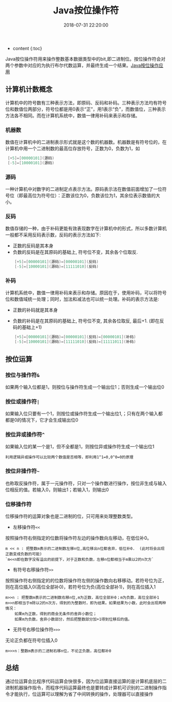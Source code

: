 ﻿---
layout: post
title:  "Java按位操作符"
date:   2018-07-31 22:20:00
categories: Java 
tags: Java
---

* content
{:toc}
   
Java按位操作符用来操作整数基本数据类型中的bit,即二进制位。按位操作符会对两个参数中对应的为执行布尔代数运算，并最终生成一个结果。[Java按位操作应用]()




## 计算机计数概念

计算机中的符号数有三种表示方法，即原码、反码和补码。三种表示方法均有符号位和数值位两部分，符号位都是用0表示“正”，用1表示“负”，而数值位，三种表示方法各不相同。而在计算机系统中，数值一律用补码来表示和存储。

### 机器数

数值在计算机中的二进制表示形式就是这个数的机器数。机器数是有符号位的，在计算机中用一个二进制数的最高位存放符号，正数为0，负数为1，如

```java
 [+5]=[00000101](源码)
 [-5]=[10000101](源码)
```

### 源码
一种计算机中对数字的二进制定点表示方法。原码表示法在数值前面增加了一位符号位（即最高位为符号位）：正数该位为0，负数该位为1，其余位表示数值的大小。

### 反码

数值存储的一种，由于补码更能有效表现数字在计算机中的形式，所以多数计算机一般都不采用反码表示数，反码的表示方法如下:
- 正数的反码是其本身
- 负数的反码是在其原码的基础上, 符号位不变，其余各个位取反.

```java
    [+5]=[00000101](源码)=[00000101](反码)
    [-5]=[10000101](源码)=[11111010](反码)
```

### 补码

计算机系统中，数值一律用补码来表示和存储。原因在于，使用补码，可以将符号位和数值域统一处理；同时，加法和减法也可以统一处理。补码的表示方法是:

- 正数的补码就是其本身

- 负数的补码是在其原码的基础上, 符号位不变, 其余各位取反, 最后+1. (即在反码的基础上+1)

```java
    [+5]=[00000101](源码)=[00000101](反码)=[00000101](补码)
    [-5]=[10000101](源码)=[11111010](反码)=[11111011](补码)
```

## 按位运算

### 按位与操作符`&`

如果两个输入位都是1，则按位与操作符生成一个输出位1；否则生成一个输出位0

### 按位或操作符`|`

如果输入位只要有一个1，则按位或操作符生成一个输出位1,；只有在两个输入都都是0的情况下，它才会生成输出位0

### 按位异或操作符`^`

如果输入位的某一个是1，但不全都是1，则按位异或操作符生成一个输出位1

    利用逻辑异或操作可以比较两个数值是否相等，即利用1^1=0,0^0=0的原理

### 按位非操作符`~`

也称取反操作符，属于一元操作符，只对一个操作数进行操作，按位非生成与输入位相反的值。若输入0，则输出1；若输入1，则输出0

### 位移操作符

位移操作符的运算对象也是二进制的位，只可用来处理整数类型。

- 左移操作符`<<`

按照操作符右侧指定的位数将操作符左边的操作数向左移动，在低位补0。  
  
    m << n : 把整数m表示的二进制数左移n位,高位移出n位都舍弃，低位补0.  (此时将会出现正数变成负数的可能)
    `m<<n即在数字没有溢出的前提下，对于正数和负数，左移n位都相当于m乘以2的n次方`

- 有符号右移操作符`>>`
    
按照操作符右侧指定的的位数将操作符左侧的操作数向右移移动。若符号位为正，则在高位插入0(高位全部补0)，若符号位为负(高位全部补1)，则在高位插入1   
    
    m>>n : 把整数m表示的二进制数右移n位,m为正数，高位全部补0；m为负数，高位全部补1   
    m>>n即相当于m除以2的n次方，得到的为整数时，即为结果。如果结果为小数，此时会出现两种情况：
        如果m为正数，得到的商会无条件的舍弃小数位；
        如果m为负数，舍弃小数部分，然后把整数部分加+1得到位移后的值。


- 无符号右移位操作符`>>>`

无论正负都在符号位插入0  
    
    m>>>n：整数m表示的二进制右移n位，不论正负数，高位都补0

## 总结
通过位运算会比程序代码运算会快很多，因为位运算直接运算的是计算机底层的二进制机器操作指令，而程序代码运算最终也是要转成计算机可识别的二进制操作指令才能执行，位运算可以理解为省了中间转换的操作，处理器可以直接操作
 




